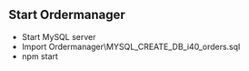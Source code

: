 ## Start Ordermanager
- Start MySQL server
- Import Ordermanager\MYSQL_CREATE_DB_i40_orders.sql
- npm start

